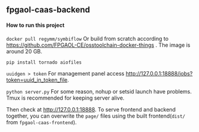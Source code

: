 ## fpgaol-caas-backend

#### How to run this project

`docker pull regymm/symbiflow`
Or build from scratch according to https://github.com/FPGAOL-CE/osstoolchain-docker-things . The image is around 20 GB. 

`pip install tornado aiofiles`

`uuidgen > token` For management panel access http://127.0.0.1:18888/jobs?token=uuid_in_token_file. 

`python server.py` For some reason, nohup or setsid launch have problems. Tmux is recommended for keeping server alive. 

Then check at http://127.0.0.1:18888. To serve frontend and backend together, you can overwrite the `page/` files using the built frontend(`dist/` from `fpgaol-caas-frontend`). 
